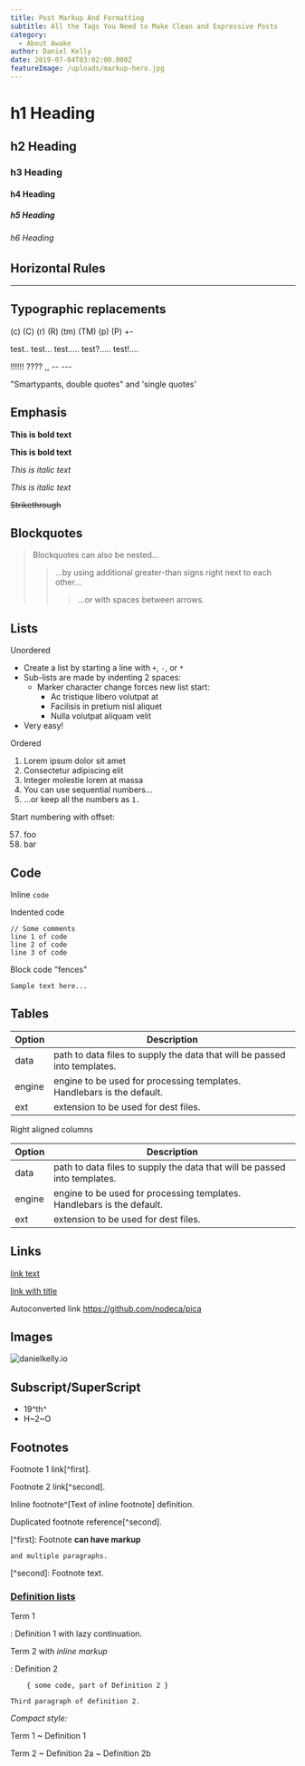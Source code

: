 ```yaml
---
title: Post Markup And Formatting
subtitle: All the Tags You Need to Make Clean and Expressive Posts
category:
  - About Awake
author: Daniel Kelly
date: 2019-07-04T03:02:00.000Z
featureImage: /uploads/markup-hero.jpg
---
```

# h1 Heading

## h2 Heading

### h3 Heading

#### h4 Heading

##### h5 Heading

###### h6 Heading

## Horizontal Rules

- - -

## Typographic replacements

(c) (C) (r) (R) (tm) (TM) (p) (P) +-

test.. test... test..... test?..... test!....

!!!!!! ???? ,,  -- ---

"Smartypants, double quotes" and 'single quotes'

## Emphasis

**This is bold text**

**This is bold text**

_This is italic text_

_This is italic text_

~~Strikethrough~~

## Blockquotes

> Blockquotes can also be nested...
>
> > ...by using additional greater-than signs right next to each other...
> >
> > > ...or with spaces between arrows.

## Lists

Unordered

* Create a list by starting a line with `+`, `-`, or `*`
* Sub-lists are made by indenting 2 spaces:
  * Marker character change forces new list start:
    * Ac tristique libero volutpat at
    * Facilisis in pretium nisl aliquet
    * Nulla volutpat aliquam velit
* Very easy!

Ordered

1. Lorem ipsum dolor sit amet
2. Consectetur adipiscing elit
3. Integer molestie lorem at massa
4. You can use sequential numbers...
5. ...or keep all the numbers as `1.`

Start numbering with offset:

57. foo
58. bar

## Code

Inline `code`

Indented code

```
// Some comments
line 1 of code
line 2 of code
line 3 of code
```

Block code "fences"

```
Sample text here...
```

## Tables

| Option | Description                                                               |
| ------ | ------------------------------------------------------------------------- |
| data   | path to data files to supply the data that will be passed into templates. |
| engine | engine to be used for processing templates. Handlebars is the default.    |
| ext    | extension to be used for dest files.                                      |

Right aligned columns

| Option | Description                                                               |
| ------ | ------------------------------------------------------------------------- |
| data   | path to data files to supply the data that will be passed into templates. |
| engine | engine to be used for processing templates. Handlebars is the default.    |
| ext    | extension to be used for dest files.                                      |

## Links

[link text](http://dev.nodeca.com)

[link with title](http://nodeca.github.io/pica/demo/ "title text!")

Autoconverted link https://github.com/nodeca/pica

## Images

![danielkelly.io](/uploads/logo.png)



## Subscript/SuperScript

* 19^th^
* H\~2\~O

## Footnotes

Footnote 1 link\[^first].

Footnote 2 link\[^second].

Inline footnote^\[Text of inline footnote] definition.

Duplicated footnote reference\[^second].

\[^first]: Footnote **can have markup**

```
and multiple paragraphs.
```

\[^second]: Footnote text.

### [Definition lists](https://github.com/markdown-it/markdown-it-deflist)

Term 1

:   Definition 1
with lazy continuation.

Term 2 with _inline markup_

:   Definition 2

```
    { some code, part of Definition 2 }

Third paragraph of definition 2.
```

_Compact style:_

Term 1
  ~ Definition 1

Term 2
  \~ Definition 2a
  \~ Definition 2b
